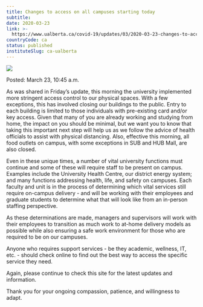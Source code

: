 ```yaml
---
title: Changes to access on all campuses starting today
subtitle: 
date: 2020-03-23
link: >-
  https://www.ualberta.ca/covid-19/updates/03/2020-03-23-changes-to-access-on-all-campuses.html
countryCode: ca
status: published
instituteSlug: ca-ualberta
---
```

![](https://www.ualberta.ca/covid-19/)

Posted: March 23, 10:45 a.m.

As was shared in Friday’s update, this morning the university implemented more stringent access control to our physical spaces. With a few exceptions, this has involved closing our buildings to the public. Entry to each building is limited to those individuals with pre-existing card and/or key access. Given that many of you are already working and studying from home, the impact on you should be minimal, but we want you to know that taking this important next step will help us as we follow the advice of health officials to assist with physical distancing. Also, effective this morning, all food outlets on campus, with some exceptions in SUB and HUB Mall, are also closed.

Even in these unique times, a number of vital university functions must continue and some of these will require staff to be present on campus. Examples include the University Health Centre, our district energy system; and many functions addressing health, life, and safety on campuses. Each faculty and unit is in the process of determining which vital services still require on-campus delivery - and will be working with their employees and graduate students to determine what that will look like from an in-person staffing perspective.

As these determinations are made, managers and supervisors will work with their employees to transition as much work to at-home delivery models as possible while also ensuring a safe work environment for those who are required to be on our campuses.

Anyone who requires support services - be they academic, wellness, IT, etc. - should check online to find out the best way to access the specific service they need.

Again, please continue to check this site for the latest updates and information.

Thank you for your ongoing compassion, patience, and willingness to adapt.